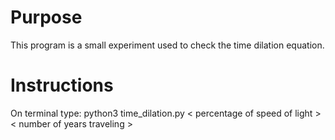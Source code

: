 # Purpose
This program is a small experiment used to check the time dilation equation.

# Instructions
On terminal type: python3 time_dilation.py < percentage of speed of light > < number of years traveling >

